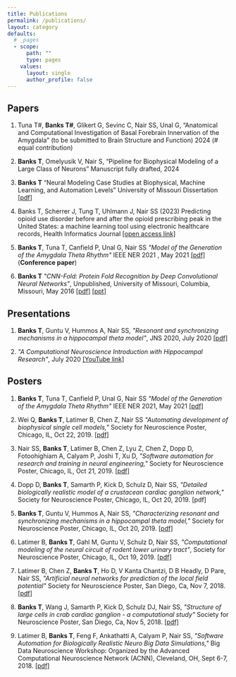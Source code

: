 ```yaml
---
title: Publications
permalink: /publications/
layout: category
defaults:
  # _pages
  - scope:
      path: ""
      type: pages
    values:
      layout: single
      author_profile: false
---
```

## Papers
	
1. Tuna T#, **Banks T#**, Glikert G, Sevinc C, Nair SS, Unal G, “Anatomical and Computational Investigation of Basal Forebrain Innervation of the Amygdala” (to be submitted to Brain Structure and Function) 2024 (# equal contribution)

1. **Banks T**, Omelyusik V, Nair S, “Pipeline for Biophysical Modeling of a Large Class of Neurons” Manuscript fully drafted, 2024

1. **Banks T** “Neural Modeling Case Studies at Biophysical, Machine Learning, and Automation Levels” University of Missouri Dissertation [[pdf]](/assets/Tyler%20Banks%20Dissertation%2012-19-23.pdf)

1. Banks T, Scherrer J, Tung T, Uhlmann J, Nair SS (2023) Predicting opioid use disorder 	before and after the opioid prescribing peak in the United States: a machine learning tool using electronic healthcare records, Health Informatics Journal [[open access link]](https://doi.org/10.1177/14604582231168826)

1. **Banks T**, Tuna T, Canfield P, Unal G, Nair SS *"Model of the Generation of the Amygdala Theta Rhythm"* IEEE NER 2021 , May 2021 [[pdf]](/assets/NER_2021_AMYGDALA_PAPER.pdf) (**Conference paper**)

1. **Banks T** *"CNN-Fold: Protein Fold Recognition by Deep Convolutional Neural Networks"*, Unpublished, University of Missouri, Columbia, Missouri, May 2016 [[pdf]](/assets/Master_Report_Banks_Tyler_final_with_committee.pdf) [[ppt]](/assets/CNN-Fold-Banks-Tyler-Defense_wd_correct.pdf)

## Presentations

1. **Banks T**, Guntu V, Hummos A, Nair SS, *"Resonant and synchronizing mechanisms in a hippocampal theta model"*, JNS 2020, July 2020 [[pdf]](/assets/-965511648-2.pdf)

1. *"A Computational Neuroscience Introduction with Hippocampal Research"*, July 2020 [[YouTube link]](https://www.youtube.com/watch?v=XLrbyPIody4)

## Posters

1. **Banks T**, Tuna T, Canfield P, Unal G, Nair SS *"Model of the Generation of the Amygdala Theta Rhythm"* IEEE NER 2021, May 2021 [[pdf]](/assets/2021_IEEE_NER_Poster_Final.pdf)

1. Wei Q, **Banks T**, Latimer B, Chen Z, Nair SS *"Automating development of biophysical single cell models,"* Society for Neuroscience Poster, Chicago, IL, Oct 22, 2019. [[pdf]](/assets/sfn2019/2019_SFN_Automation_Poster.pdf)

1. Nair SS, **Banks T**, Latimer B, Chen Z, Lyu Z, Chen Z, Dopp D, Fotoohighiam A, Calyam P, Joshi T, Xu D, *"Software automation for research and training in neural engineering,"* Society for Neuroscience Poster, Chicago, IL, Oct 21, 2019. [[pdf]](/assets/sfn2019/2019_SFN_Wei_Poster.pdf)

1. Dopp D, **Banks T**, Samarth P, Kick D, Schulz D, Nair SS, *"Detailed biologically realistic model of a crustacean cardiac ganglion network,"* Society for Neuroscience Poster, Chicago, IL, Oct 20, 2019. [pdf]

1. **Banks T**, Guntu V, Hummos A, Nair SS, *"Characterizing resonant and synchronizing mechanisms in a hippocampal theta model,"* Society for Neuroscience Poster, Chicago, IL, Oct 20, 2019. [[pdf]](/assets/sfn2019/2019_SFN_Hipp_Poster.pdf)

1. Latimer B, **Banks T**, Gahl M, Guntu V, Schulz D, Nair SS, *"Computational modeling of the neural circuit of rodent lower urinary tract"*, Society for Neuroscience Poster, Chicago, IL, Oct 19, 2019. [[pdf]](/assets/sfn2019/2019_SFN_LUT_poster.pdf)

1. Latimer B, Chen Z, **Banks T**, Ho D, V Kanta Chantzi, D B Headly, D Pare, Nair SS, *"Artificial neural networks for prediction of the local field potential"* Society for Neuroscience Poster, San Diego, Ca, Nov 7, 2018. [[pdf]](/assets/2018SFN_LFP_Prediction.pdf)

1. **Banks T**, Wang J, Samarth P, Kick D, Schulz DJ, Nair SS, *"Structure of large cells in crab cardiac ganglion - a computational study"* Society for Neuroscience Poster, San Diego, Ca, Nov 5, 2018. [[pdf]](/assets/2018SFN_Banks.pdf)

1. Latimer B, **Banks T**, Feng F, Ankathatti A, Calyam P, Nair SS, *"Software Automation for Biologically Realistic Neuro Big Data Simulations,"* Big Data Neuroscience Workshop: Organized by the Advanced Computational Neuroscience Network (ACNN), Cleveland, OH, Sept 6-7, 2018. [[pdf]](/assets/2018NeuroBigData_poster.pdf)




